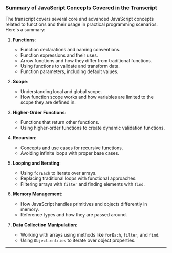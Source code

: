 ### Summary of JavaScript Concepts Covered in the Transcript

The transcript covers several core and advanced JavaScript concepts related to functions and their usage in practical programming scenarios. Here's a summary:

1. **Functions**:
    
    - Function declarations and naming conventions.
    - Function expressions and their uses.
    - Arrow functions and how they differ from traditional functions.
    - Using functions to validate and transform data.
    - Function parameters, including default values.
2. **Scope**:
    
    - Understanding local and global scope.
    - How function scope works and how variables are limited to the scope they are defined in.
3. **Higher-Order Functions**:
    
    - Functions that return other functions.
    - Using higher-order functions to create dynamic validation functions.
4. **Recursion**:
    
    - Concepts and use cases for recursive functions.
    - Avoiding infinite loops with proper base cases.
5. **Looping and Iterating**:
    
    - Using `forEach` to iterate over arrays.
    - Replacing traditional loops with functional approaches.
    - Filtering arrays with `filter` and finding elements with `find`.
6. **Memory Management**:
    
    - How JavaScript handles primitives and objects differently in memory.
    - Reference types and how they are passed around.
7. **Data Collection Manipulation**:
    
    - Working with arrays using methods like `forEach`, `filter`, and `find`.
    - Using `Object.entries` to iterate over object properties.

---